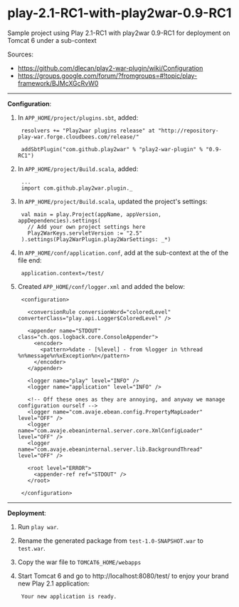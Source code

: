 play-2.1-RC1-with-play2war-0.9-RC1
==================================

Sample project using Play 2.1-RC1 with play2war 0.9-RC1 for deployment on Tomcat 6 under a sub-context


Sources:
- https://github.com/dlecan/play2-war-plugin/wiki/Configuration
- https://groups.google.com/forum/?fromgroups=#!topic/play-framework/BJMcXGcRvW0 

----
**Configuration**:

1. In `APP_HOME/project/plugins.sbt`, added:
            
        resolvers += "Play2war plugins release" at "http://repository-play-war.forge.cloudbees.com/release/"
    
        addSbtPlugin("com.github.play2war" % "play2-war-plugin" % "0.9-RC1")

 
2. In `APP_HOME/project/Build.scala`, added:


        ...
        import com.github.play2war.plugin._


3. In `APP_HOME/project/Build.scala`, updated the project's settings:


        val main = play.Project(appName, appVersion, appDependencies).settings(
          // Add your own project settings here  
          Play2WarKeys.servletVersion := "2.5"    
        ).settings(Play2WarPlugin.play2WarSettings: _*)


4. In `APP_HOME/conf/application.conf`, add at the sub-context at the of the file end:


        application.context=/test/


5. Created `APP_HOME/conf/logger.xml` and added the below:

		<configuration>
        
          <conversionRule conversionWord="coloredLevel" converterClass="play.api.Logger$ColoredLevel" />
        
          <appender name="STDOUT" class="ch.qos.logback.core.ConsoleAppender">
            <encoder>
              <pattern>%date - [%level] - from %logger in %thread %n%message%n%xException%n</pattern>
            </encoder>
          </appender>
        
          <logger name="play" level="INFO" />
          <logger name="application" level="INFO" />
        
          <!-- Off these ones as they are annoying, and anyway we manage configuration ourself -->
          <logger name="com.avaje.ebean.config.PropertyMapLoader" level="OFF" />
          <logger name="com.avaje.ebeaninternal.server.core.XmlConfigLoader" level="OFF" />
          <logger name="com.avaje.ebeaninternal.server.lib.BackgroundThread" level="OFF" />
        
          <root level="ERROR">
            <appender-ref ref="STDOUT" />
          </root>
        
        </configuration>
 
----
**Deployment**:

1. Run `play war`. 

2. Rename the generated package from `test-1.0-SNAPSHOT.war` to `test.war`.

3. Copy the war file to `TOMCAT6_HOME/webapps`

4. Start Tomcat 6 and go to http://localhost:8080/test/ to enjoy your brand new Play 2.1 application:

        Your new application is ready.

